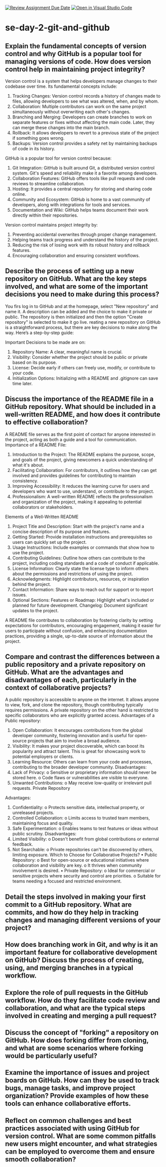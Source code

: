[![Review Assignment Due Date](https://classroom.github.com/assets/deadline-readme-button-22041afd0340ce965d47ae6ef1cefeee28c7c493a6346c4f15d667ab976d596c.svg)](https://classroom.github.com/a/8wgCKhpZ)
[![Open in Visual Studio Code](https://classroom.github.com/assets/open-in-vscode-2e0aaae1b6195c2367325f4f02e2d04e9abb55f0b24a779b69b11b9e10269abc.svg)](https://classroom.github.com/online_ide?assignment_repo_id=18661231&assignment_repo_type=AssignmentRepo)
# se-day-2-git-and-github
## Explain the fundamental concepts of version control and why GitHub is a popular tool for managing versions of code. How does version control help in maintaining project integrity?

Version control is a system that helps developers manage changes to their codebase over time. 
Its fundamental concepts include:
1.	Tracking Changes: Version control records a history of changes made to files, allowing developers to see what was altered, when, and by whom.
2.	Collaboration: Multiple contributors can work on the same project simultaneously without overwriting each other's changes.
3.	Branching and Merging: Developers can create branches to work on separate features or fixes without affecting the main code. Later, they can merge these changes into the main branch.
4.	Rollback: It allows developers to revert to a previous state of the project if something goes wrong.
5.	Backups: Version control provides a safety net by maintaining backups of code in its history.
   
GitHub is a popular tool for version control because:
1. 	Git Integration: GitHub is built around Git, a distributed version control system. Git's speed and reliability make it a favorite among developers.
2. 	Collaboration Features: GitHub offers tools like pull requests and code reviews to streamline collaboration.
3. 	Hosting: It provides a central repository for storing and sharing code online.
4. 	Community and Ecosystem: GitHub is home to a vast community of developers, along with integrations for tools and services.
5. 	Documentation and Wiki: GitHub helps teams document their work directly within their repositories.

Version control maintains project integrity by:
1. 	Preventing accidental overwrites through proper change management.
2. 	Helping teams track progress and understand the history of the project.
3. 	Reducing the risk of losing work with its robust history and rollback features.
4. 	Encouraging collaboration and ensuring consistent workflows.

## Describe the process of setting up a new repository on GitHub. What are the key steps involved, and what are some of the important decisions you need to make during this process?

You firs log in to GitHub and at the homepage, select "New repository" and name it. A description can be added and the choice to make it private or public. The repository is then initialized and then the option "Create repository" is selected to make it go live.
reating a new repository on GitHub is a straightforward process, but there are key decisions to make along the way. Here’s a step-by-step guide:

Important Decisions to be made are on:
1. 	Repository Name: A clear, meaningful name is crucial.
2. 	Visibility: Consider whether the project should be public or private based on its purpose.
3. 	License: Decide early if others can freely use, modify, or contribute to your code.
4. 	Initialization Options: Initializing with a README and .gitignore can save time later.


## Discuss the importance of the README file in a GitHub repository. What should be included in a well-written README, and how does it contribute to effective collaboration?

A README file serves as the first point of contact for anyone interested in the project, acting as both a guide and a tool for communication. 
Importance of a README File:
1.	Introduction to the Project: The README explains the purpose, scope, and goals of the project, giving newcomers a quick understanding of what it's about.
2.	Facilitating Collaboration: For contributors, it outlines how they can get involved and provides guidelines for contributing to maintain consistency.
3.	Improving Accessibility: It reduces the learning curve for users and developers who want to use, understand, or contribute to the project.
4.	Professionalism: A well-written README reflects the professionalism and organization of the project, making it appealing to potential collaborators or stakeholders.
   
Elements of a Well-Written README
1.	Project Title and Description: Start with the project's name and a concise description of its purpose and features.
2.	Getting Started: Provide installation instructions and prerequisites so users can quickly set up the project.
3.	Usage Instructions: Include examples or commands that show how to use the project.
4.	Contributing Guidelines: Outline how others can contribute to the project, including coding standards and a code of conduct if applicable.
5.	License Information: Clearly state the license type to inform others about the permissions and restrictions of using the project.
6.	Acknowledgments: Highlight contributors, resources, or inspiration behind the project.
7.	Contact Information: Share ways to reach out for support or to report issues.
8.	Optional Sections:
        Features or Roadmap: Highlight what's included or planned for future development.
      	Changelog: Document significant updates to the project.

A README file contributes to collaboration by fostering clarity by setting expectations for contributors, encouraging engagement, making it easier for users to participate without confusion, and enhancing documentation practices, providing a single, up-to-date source of information about the project.

## Compare and contrast the differences between a public repository and a private repository on GitHub. What are the advantages and disadvantages of each, particularly in the context of collaborative projects?

A public repository is accessible to anyone on the internet. It allows anyone to view, fork, and clone the repository, though contributing typically requires permissions. A private repository on the other hand is restricted to specific collaborators who are explicitly granted access.
Advantages of a Public repository:
1.	Open Collaboration: It encourages contributions from the global developer community, fostering innovation and is useful for open-source projects that aim to involve a broad audience.
2.	Visibility: It makes your project discoverable, which can boost its popularity and attract talent. This is great for showcasing work to potential employers or clients.
3.	Learning Resource: Others can learn from your code and processes, contributing to the broader developer community.
Disadvantages:
1.	Lack of Privacy:
o	Sensitive or proprietary information should never be stored here.
o	Code flaws or vulnerabilities are visible to everyone.
2.	Unwanted Contributions:
o	May receive low-quality or irrelevant pull requests.
Private Repository

Advantages:
1.	Confidentiality:
o	Protects sensitive data, intellectual property, or unreleased projects.
2.	Controlled Collaboration:
o	Limits access to trusted team members, maintaining focus and quality.
3.	Safe Experimentation:
o	Enables teams to test features or ideas without public scrutiny.
Disadvantages:
1.	Limited Visibility:
o	Doesn't benefit from global contributions or external feedback.
2.	Not Searchable:
o	Private repositories can't be discovered by others, limiting exposure.
Which to Choose for Collaborative Projects?
•	Public Repository:
o	Best for open-source or educational initiatives where collaboration and visibility are key.
o	It thrives when community involvement is desired.
•	Private Repository:
o	Ideal for commercial or sensitive projects where security and control are priorities.
o	Suitable for teams needing a focused and restricted environment.


## Detail the steps involved in making your first commit to a GitHub repository. What are commits, and how do they help in tracking changes and managing different versions of your project?

## How does branching work in Git, and why is it an important feature for collaborative development on GitHub? Discuss the process of creating, using, and merging branches in a typical workflow.

## Explore the role of pull requests in the GitHub workflow. How do they facilitate code review and collaboration, and what are the typical steps involved in creating and merging a pull request?

## Discuss the concept of "forking" a repository on GitHub. How does forking differ from cloning, and what are some scenarios where forking would be particularly useful?

## Examine the importance of issues and project boards on GitHub. How can they be used to track bugs, manage tasks, and improve project organization? Provide examples of how these tools can enhance collaborative efforts.

## Reflect on common challenges and best practices associated with using GitHub for version control. What are some common pitfalls new users might encounter, and what strategies can be employed to overcome them and ensure smooth collaboration?

